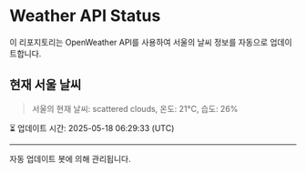 
# Weather API Status

이 리포지토리는 OpenWeather API를 사용하여 서울의 날씨 정보를 자동으로 업데이트합니다.

## 현재 서울 날씨
> 서울의 현재 날씨: scattered clouds, 온도: 21°C, 습도: 26%

⏳ 업데이트 시간: 2025-05-18 06:29:33 (UTC)

---
자동 업데이트 봇에 의해 관리됩니다.
